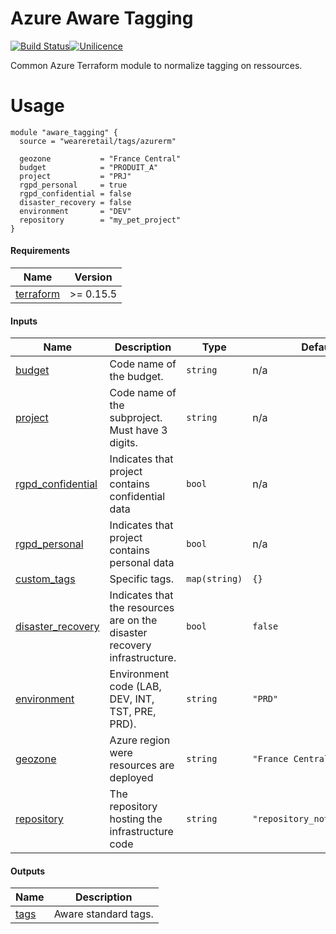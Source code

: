 # Azure Aware Tagging

[![Build Status](https://dev.azure.com/weareretail/Tooling/_apis/build/status/mod_azu_tags?repoName=mod_azu_tags&branchName=master)](https://dev.azure.com/weareretail/Tooling/_build/latest?definitionId=2&repoName=mod_azu_tags&branchName=master)[![Unilicence](https://img.shields.io/badge/licence-The%20Unilicence-green)](LICENCE)

Common Azure Terraform module to normalize tagging on ressources.

# Usage

```hcl
module "aware_tagging" {
  source = "weareretail/tags/azurerm"

  geozone           = "France Central"
  budget            = "PRODUIT_A"
  project           = "PRJ"
  rgpd_personal     = true
  rgpd_confidential = false
  disaster_recovery = false
  environment       = "DEV"
  repository        = "my_pet_project"
}

```

<!-- BEGIN_TF_DOCS -->
#### Requirements

| Name | Version |
|------|---------|
| <a name="requirement_terraform"></a> [terraform](#requirement\_terraform) | >= 0.15.5 |

#### Inputs

| Name | Description | Type | Default | Required |
|------|-------------|------|---------|:--------:|
| <a name="input_budget"></a> [budget](#input\_budget) | Code name of the budget. | `string` | n/a | yes |
| <a name="input_project"></a> [project](#input\_project) | Code name of the subproject. Must have 3 digits. | `string` | n/a | yes |
| <a name="input_rgpd_confidential"></a> [rgpd\_confidential](#input\_rgpd\_confidential) | Indicates that project contains confidential data | `bool` | n/a | yes |
| <a name="input_rgpd_personal"></a> [rgpd\_personal](#input\_rgpd\_personal) | Indicates that project contains personal data | `bool` | n/a | yes |
| <a name="input_custom_tags"></a> [custom\_tags](#input\_custom\_tags) | Specific tags. | `map(string)` | `{}` | no |
| <a name="input_disaster_recovery"></a> [disaster\_recovery](#input\_disaster\_recovery) | Indicates that the resources are on the disaster recovery infrastructure. | `bool` | `false` | no |
| <a name="input_environment"></a> [environment](#input\_environment) | Environment code (LAB, DEV, INT, TST, PRE, PRD). | `string` | `"PRD"` | no |
| <a name="input_geozone"></a> [geozone](#input\_geozone) | Azure region were resources are deployed | `string` | `"France Central"` | no |
| <a name="input_repository"></a> [repository](#input\_repository) | The repository hosting the infrastructure code | `string` | `"repository_not_specified"` | no |

#### Outputs

| Name | Description |
|------|-------------|
| <a name="output_tags"></a> [tags](#output\_tags) | Aware standard tags. |
<!-- END_TF_DOCS -->
